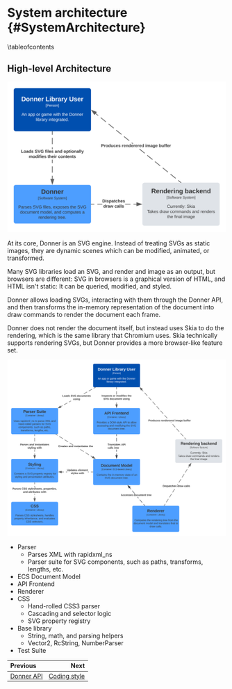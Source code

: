 # System architecture {#SystemArchitecture}

\tableofcontents

## High-level Architecture

![System context diagram, Donner SVG Library](/docs/img/arch_system_context.svg)

At its core, Donner is an SVG engine. Instead of treating SVGs as static images, they are dynamic scenes which can be modified, animated, or transformed.

Many SVG libraries load an SVG, and render and image as an output, but browsers are different: SVG in browsers is a graphical version of HTML, and HTML isn't static: It can be queried, modified, and styled.

Donner allows loading SVGs, interacting with them through the Donner API, and then transforms the in-memory representation of the document into draw commands to render the document each frame.

Donner does not render the document itself, but instead uses Skia to do the rendering, which is the same library that Chromium uses. Skia technically supports rendering SVGs, but Donner provides a more browser-like feature set.

![Container diagram, Donner SVG Library](/docs/img/arch_container.svg)

- Parser
  - Parses XML with rapidxml_ns
  - Parser suite for SVG components, such as paths, transforms, lengths, etc.
- ECS Document Model
- API Frontend
- Renderer
- CSS
  - Hand-rolled CSS3 parser
  - Cascading and selector logic
  - SVG property registry
- Base library
  - String, math, and parsing helpers
  - Vector2, RcString, NumberParser
- Test Suite

<div class="section_buttons">

| Previous                     |                             Next |
| :--------------------------- | -------------------------------: |
| [Donner API](DonnerAPI.html) | [Coding style](CodingStyle.html) |

</div>
